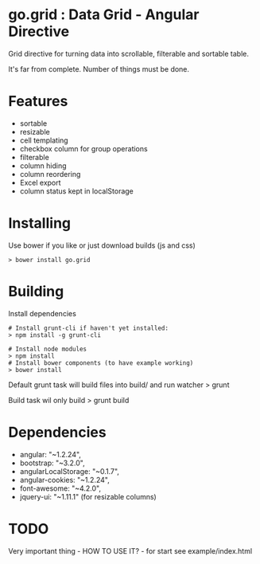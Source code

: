 # go.grid : Data Grid - Angular Directive

Grid directive for turning data into scrollable, filterable and sortable table.

It's far from complete. Number of things must be done.


# Features

- sortable
- resizable
- cell templating
- checkbox column for group operations
- filterable
- column hiding
- column reordering
- Excel export
- column status kept in localStorage

# Installing

Use bower if you like or just download builds (js and css)

    > bower install go.grid

# Building


Install dependencies

    # Install grunt-cli if haven't yet installed:
    > npm install -g grunt-cli

    # Install node modules
    > npm install
    # Install bower components (to have example working)
    > bower install

Default grunt task will build files into build/ and run watcher
    > grunt

Build task wil only build
    > grunt build


# Dependencies
- angular: "~1.2.24",
- bootstrap: "~3.2.0",
- angularLocalStorage: "~0.1.7",
- angular-cookies: "~1.2.24",
- font-awesome: "~4.2.0",
- jquery-ui: "~1.11.1" (for resizable columns)


# TODO

Very important thing - HOW TO USE IT? - for start see example/index.html